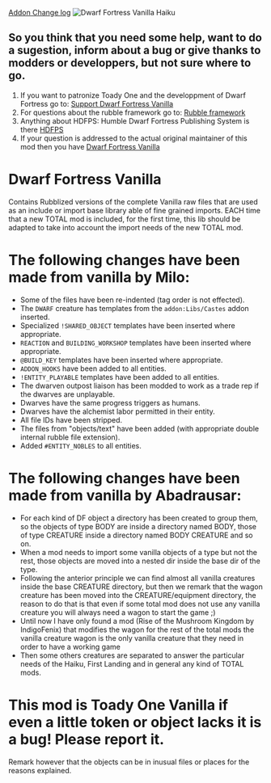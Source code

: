[Addon Change log](/addonfile?addon=Toady_One___Vanilla&file=addon_changes.md)
![Dwarf Fortress Vanilla Haiku](/addonfile?addon=Toady_One___Vanilla&file=Toady_One___Vanilla.jpg)
## So you think that you need some help, want to do a sugestion, inform about a bug or give thanks to modders or developpers, but not sure where to go.
1. If you want to patronize Toady One and the developpment of Dwarf Fortress go to: [Support Dwarf Fortress Vanilla](http://www.bay12games.com/support.html)
2. For questions about the rubble framework go to: [Rubble framework](http://www.bay12forums.com/smf/index.php?topic=154304.0)
3. Anything about HDFPS: Humble Dwarf Fortress Publishing System is there [HDFPS](http://www.bay12forums.com/smf/index.php?topic=157300.0)
4. If your question is addressed to the actual original maintainer of this mod then you have [Dwarf Fortress Vanilla](http://www.bay12games.com/dwarves/dev.html)

# Dwarf Fortress Vanilla
Contains Rubblized versions of the complete Vanilla raw files that are used as an include or import base library able of fine grained imports.
EACH time that a new TOTAL mod is included, for the first time, this lib should be adapted to take into account the import needs of the new TOTAL mod. 

# The following changes have been made from vanilla by Milo:

* Some of the files have been re-indented (tag order is not effected).
* The `DWARF` creature has templates from the `addon:Libs/Castes` addon inserted.
* Specialized `!SHARED_OBJECT` templates have been inserted where appropriate.
* `REACTION` and `BUILDING_WORKSHOP` templates have been inserted where appropriate.
* `@BUILD_KEY` templates have been inserted where appropriate.
* `ADDON_HOOKS` have been added to all entities.
* `!ENTITY_PLAYABLE` templates have been added to all entities.
* The dwarven outpost liaison has been modded to work as a trade rep if the dwarves are unplayable.
* Dwarves have the same progress triggers as humans.
* Dwarves have the alchemist labor permitted in their entity.
* All file IDs have been stripped.
* The files from "objects/text" have been added (with appropriate double internal rubble file extension).
* Added `#ENTITY_NOBLES` to all entities.

# The following changes have been made from vanilla by Abadrausar:

* For each kind of DF object a directory has been created to group them, so the objects of type BODY are inside a directory named BODY, those of type CREATURE inside a directory named BODY CREATURE and so on.
* When a mod needs to import some vanilla objects of a type but not the rest, those objects are moved into a nested dir inside the base dir of the type. 
* Following the anterior principle we can find almost all vanilla creatures inside the base CREATURE directory, but then we remark that the wagon creature has been moved into the  CREATURE/equipment directory, the reason to do that is that even if some total mod does not use any vanilla creature you will always need a wagon to start the game ;)
* Until now I have only found a mod (Rise of the Mushroom Kingdom by IndigoFenix) that modifies the wagon for the rest of the total mods the vanilla creature wagon is the only vanilla creature that they need in order to have a working game
* Then some others creatures are separated to answer the particular needs of the Haiku, First Landing and in general any kind of TOTAL mods.

# This mod is Toady One Vanilla if even a little token or object lacks it is a bug! Please report it.
Remark however that the objects can be in inusual files or places for the reasons explained.
